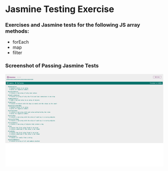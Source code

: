 # Jasmine Testing Exercise

### Exercises and Jasmine tests for the following JS array methods:
- forEach
- map
- filter

### Screenshot of Passing Jasmine Tests
![Screenshot of Passing Jasmine Tests](passing_jasmine_tests.png)
